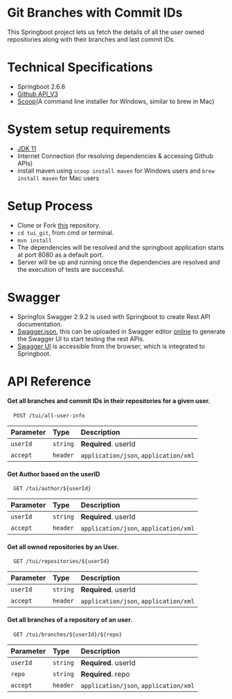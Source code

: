 
# Git Branches with Commit IDs

This Springboot project lets us fetch the details of all the user owned repositories along with their branches and last commit IDs.

# Technical Specifications

* Springboot 2.6.6
* [Github API_V3](https://developer.github.com/v3)
* [Scoop](https://scoop.sh/)(A command line installer for Windows, similar to brew in Mac)

# System setup requirements

* [JDK 11](https://jdk.java.net/11/)
* Internet Connection (for resolving dependencies & accessing Github APIs)
* install maven using `scoop install maven` for Windows users and `brew install maven` for Mac users

# Setup Process

* Clone or Fork [this](https://github.com/saisravankathi/tui_git) repository.
* `cd tui_git`, from cmd or terminal.
* `mvn install`
*  The dependencies will be resolved and the springboot application starts at port 8080 as a default port.
* Server will be up and running once the dependencies are resolved and the execution of tests are successful.


# Swagger

* Springfox Swagger 2.9.2 is used with Springboot to create Rest API documentation.
* [Swagger.json](http://localhost:8080/v2/api-docs), this can be uploaded in Swagger editor [online](https://editor.swagger.io/) to generate the Swagger UI to start testing the rest APIs.
* [Swagger UI](http://localhost:8080/swagger-ui.html) is accessible from the browser, which is integrated to Springboot.


# API Reference

#### Get all branches and commit IDs in their repositories for a given user.

```http
  POST /tui/all-user-info
```

| Parameter | Type     | Description                |
| :-------- | :------- | :------------------------- |
| `userId` | `string` | **Required**. userId |
| `accept` | `header` |  `application/json`, `application/xml` |

#### Get Author based on the userID

```http
  GET /tui/author/${userId}
```

| Parameter | Type     | Description                |
| :-------- | :------- | :------------------------- |
| `userId` | `string` | **Required**. userId |
| `accept` | `header` |  `application/json`, `application/xml` |


#### Get all owned repositories by an User.

```http
  GET /tui/repositories/${userId}
```

| Parameter | Type     | Description                |
| :-------- | :------- | :------------------------- |
| `userId` | `string` | **Required**. userId |
| `accept` | `header` |  `application/json`, `application/xml` |


#### Get all branches of a repository of an user.

```http
  GET /tui/branches/${userId}/${repo}
```

| Parameter | Type     | Description                |
| :-------- | :------- | :------------------------- |
| `userId` | `string` | **Required**. userId |
| `repo` | `string` | **Required**. repo |
| `accept` | `header` |  `application/json`, `application/xml` |
